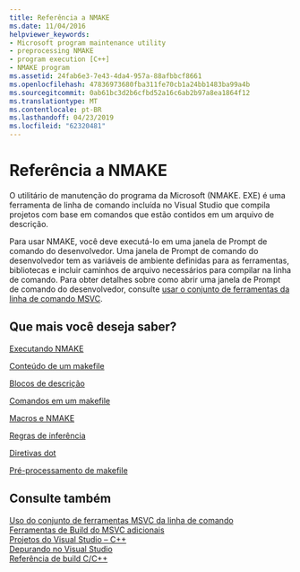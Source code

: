 ```yaml
---
title: Referência a NMAKE
ms.date: 11/04/2016
helpviewer_keywords:
- Microsoft program maintenance utility
- preprocessing NMAKE
- program execution [C++]
- NMAKE program
ms.assetid: 24fab6e3-7e43-4da4-957a-88afbbcf8661
ms.openlocfilehash: 47836973680fba311fe70cb1a24bb1483ba99a4b
ms.sourcegitcommit: 0ab61bc3d2b6cfbd52a16c6ab2b97a8ea1864f12
ms.translationtype: MT
ms.contentlocale: pt-BR
ms.lasthandoff: 04/23/2019
ms.locfileid: "62320481"
---
```

# <a name="nmake-reference"></a>Referência a NMAKE

O utilitário de manutenção do programa da Microsoft (NMAKE. EXE) é uma ferramenta de linha de comando incluída no Visual Studio que compila projetos com base em comandos que estão contidos em um arquivo de descrição.

Para usar NMAKE, você deve executá-lo em uma janela de Prompt de comando do desenvolvedor. Uma janela de Prompt de comando do desenvolvedor tem as variáveis de ambiente definidas para as ferramentas, bibliotecas e incluir caminhos de arquivo necessários para compilar na linha de comando. Para obter detalhes sobre como abrir uma janela de Prompt de comando do desenvolvedor, consulte [usar o conjunto de ferramentas da linha de comando MSVC](../building-on-the-command-line.md).

## <a name="what-do-you-want-to-know-more-about"></a>Que mais você deseja saber?

[Executando NMAKE](running-nmake.md)

[Conteúdo de um makefile](contents-of-a-makefile.md)

[Blocos de descrição](description-blocks.md)

[Comandos em um makefile](commands-in-a-makefile.md)

[Macros e NMAKE](macros-and-nmake.md)

[Regras de inferência](inference-rules.md)

[Diretivas dot](dot-directives.md)

[Pré-processamento de makefile](makefile-preprocessing.md)

## <a name="see-also"></a>Consulte também

[Uso do conjunto de ferramentas MSVC da linha de comando](../building-on-the-command-line.md)<br/>
[Ferramentas de Build do MSVC adicionais](c-cpp-build-tools.md)<br/>
[Projetos do Visual Studio – C++](../creating-and-managing-visual-cpp-projects.md)<br/>
[Depurando no Visual Studio](/visualstudio/debugger/debugging-in-visual-studio)<br/>
[Referência de build C/C++](c-cpp-building-reference.md)
